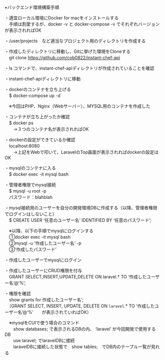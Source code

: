 ▪️バックエンド環境構築手順

・適宜ローカル環境にDocker for macをインストールする<br>
　手順は割愛するが、docker -v と docker-compose -v  でそれぞれバージョンが表示されればOK

・/user/projects　など適当なプロジェクト用のディレクトリを作成する

・作成したディレクトリに移動し、Gitに挙げた環境をCloneする<br>
　git clone https://github.com/cob0822/instant-chef-api

・ls コマンドで、instant-chef-apiディレクトリが作成されていることを確認

・instant-chef-apiディレクトリに移動

・dockerのコンテナを立ち上げる<br>
　$ docker-compose up -d

　※今回はPHP、Nginx（Webサーバー）、MYSQL用のコンテナを作成した

・コンテナが立ち上がったか確認<br>
　$ docker ps<br>
　　→３つのコンテナ名が表示されればOK

・dockerの設定ができているか確認<br>
　localhost:8080<br>
　　→上記をWebで叩いて、LaravelのTop画面が表示されればdockerの設定はOK

・mysqlのコンテナに入る<br>
　$ docker exec -it mysql bash

・管理者権限でmysql接続<br>
　$ mysql -u root -p<br>
　パスワード：blahblah

・mysql接続用のユーザーを自分の開発環境DBに作成する（以降、管理者権限でログインはしないこと）<br>
　$ CREATE USER ‘任意のユーザー名’ IDENTIFIED BY ‘任意のパスワード’;

　※以降、以下の手順でmysqlにログインする<br>
　①docker exec -it mysql bash<br>
　②mysql -u ‘作成したユーザー名’ -p<br>
　③’作成したパスワード’

・作成したユーザーでmysqlにログイン

・作成したユーザーにCRUD権限を付与<br>
　GRANT SELECT,INSERT,UPDATE,DELETE ON laravel.* TO ‘作成したユーザー名’@‘%’;

・権限を確認<br>
　show grants for 作成したユーザー名’;<br>
　（GRANT SELECT, INSERT, UPDATE, DELETE ON `laravel`.* TO '作成したユーザー名’@‘%’　　が表示されていればOK）

　※mysqlをCUIで使う場合のコマンド<br>
　　show databases; で表示されるDBの内、 ‘laravel’ が今回開発で使用するDB<br>
　　use laravel; でlaravelDBに接続<br>
　　laravelDBに接続した状態で　show tables;　でDB内のテーブル一覧が見れる
